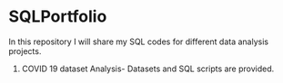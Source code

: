 # SQLPortfolio
In this repository I will share my SQL codes for different data analysis projects. 
1. COVID 19 dataset Analysis- Datasets and SQL scripts are provided. 

